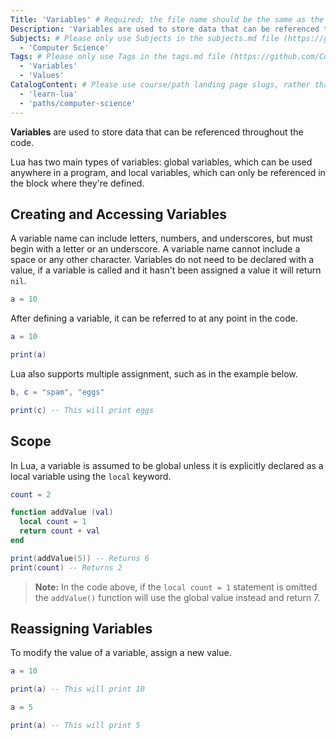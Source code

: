 ```yaml
---
Title: 'Variables' # Required; the file name should be the same as the title, but lowercase, with dashes instead of spaces, and all punctuation removed
Description: 'Variables are used to store data that can be referenced throughout the code.' # Required; ideally under 150 characters and starts with a noun (used in search engine results and content previews)
Subjects: # Please only use Subjects in the subjects.md file (https://github.com/Codecademy/docs/blob/main/documentation/subjects.md). If that list feels insufficient, feel free to create a new Subject and add it to subjects.md in your PR!
  - 'Computer Science'
Tags: # Please only use Tags in the tags.md file (https://github.com/Codecademy/docs/blob/main/documentation/tags.md). If that list feels insufficient, feel free to create a new Tag and add it to tags.md in your PR!
  - 'Variables'
  - 'Values'
CatalogContent: # Please use course/path landing page slugs, rather than linking to individual content items. If listing multiple items, please put the most relevant one first
  - 'learn-lua'
  - 'paths/computer-science'
---
```


**Variables** are used to store data that can be referenced throughout the code.

Lua has two main types of variables: global variables, which can be used anywhere in a program, and local variables, which can only be referenced in the block where they're defined.

## Creating and Accessing Variables

A variable name can include letters, numbers, and underscores, but must begin with a letter or an underscore. A variable name cannot include a space or any other character. Variables do not need to be declared with a value, if a variable is called and it hasn't been assigned a value it will return `nil`.

```lua
a = 10
```

After defining a variable, it can be referred to at any point in the code.

```lua
a = 10

print(a)
```

Lua also supports multiple assignment, such as in the example below.

```lua
b, c = "spam", "eggs"

print(c) -- This will print eggs
```

## Scope

In Lua, a variable is assumed to be global unless it is explicitly declared as a local variable using the `local` keyword.

```lua
count = 2

function addValue (val)
  local count = 1
  return count + val
end

print(addValue(5)) -- Returns 6
print(count) -- Returns 2
```

> **Note:** In the code above, if the `local count = 1` statement is omitted the `addValue()` function will use the global value instead and return 7.

## Reassigning Variables

To modify the value of a variable, assign a new value.

```lua
a = 10

print(a) -- This will print 10

a = 5

print(a) -- This will print 5
```
